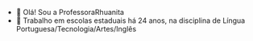 - 👋 Olá! Sou a ProfessoraRhuanita
- 👀 Trabalho em escolas estaduais há 24 anos, na disciplina de Língua Portuguesa/Tecnologia/Artes/Inglês

  

<!---
ProfessoraRhu/ProfessoraRhu is a ✨ special ✨ repository because its `README.md` (this file) appears on your GitHub profile.
You can click the Preview link to take a look at your changes.
--->

